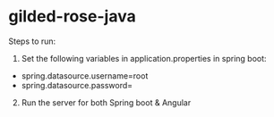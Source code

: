 # gilded-rose-java

Steps to run:
1) Set the following variables in application.properties in spring boot:
  - spring.datasource.username=root
  - spring.datasource.password=
2) Run the server for both Spring boot & Angular
